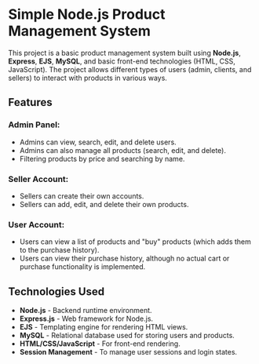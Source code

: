 # Simple Node.js Product Management System

This project is a basic product management system built using **Node.js**, **Express**, **EJS**, **MySQL**, and basic front-end technologies (HTML, CSS, JavaScript). The project allows different types of users (admin, clients, and sellers) to interact with products in various ways.

## Features

### Admin Panel:
- Admins can view, search, edit, and delete users.
- Admins can also manage all products (search, edit, and delete).
- Filtering products by price and searching by name.

### Seller Account:
- Sellers can create their own accounts.
- Sellers can add, edit, and delete their own products.

### User Account:
- Users can view a list of products and "buy" products (which adds them to the purchase history).
- Users can view their purchase history, although no actual cart or purchase functionality is implemented.

## Technologies Used
- **Node.js** - Backend runtime environment.
- **Express.js** - Web framework for Node.js.
- **EJS** - Templating engine for rendering HTML views.
- **MySQL** - Relational database used for storing users and products.
- **HTML/CSS/JavaScript** - For front-end rendering.
- **Session Management** - To manage user sessions and login states.

